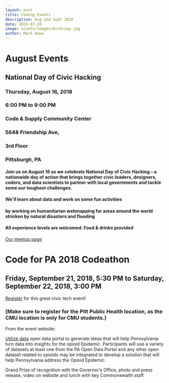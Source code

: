 ```yaml
---
layout: post
title: Coming Events
description: Aug and Sept 2018
date: 2018-07-28
image: assets/images/OurGroup.jpg
author: Mark Howe
---
```


# August Events


## National Day of Civic Hacking

### Thursday, August 16, 2018
### 6:00 PM to 9:00 PM
### Code & Supply Community Center

### 5648 Friendship Ave, 
### 3rd Floor
### Pittsburgh, PA

#### Join us on August 16 as we celebrate National Day of Civic Hacking – a nationwide day of action that brings together civic leaders, designers, coders, and data scientists to partner with local governments and tackle some our toughest challenges.

#### We'll learn about data and work on some fun activities 
#### by working on humanitarian webmapping for areas around the world stricken by natural disasters and flooding
#### All experience levels are welcomed. Food & drinks provided

[Our meetup page](https://www.meetup.com/codeforpgh)

# Code for PA 2018 Codeathon
## Friday, September 21, 2018, 5:30 PM to Saturday, September 22, 2018, 3:00 PM
[Register](http://www.code4pa.tech/schedule/) for this great civic tech event! 
### (Make sure to register for the Pitt Public Health location, as the CMU location is only for CMU students.)

From the event website:

[Utilize data](https://data.pa.gov/) open data portal to generate ideas that will help Pennsylvania turn data into insights for the opioid Epidemic. Participants will use a variety of datasets at least one from the PA Open Data Portal and any other open dataset related to opioids may be integrated to develop a solution that will help Pennsylvania address the Opioid Epidemic.

Grand Prize of recognition with the Governor’s Office, photo and press release, video on website and lunch with key Commonwealth staff.